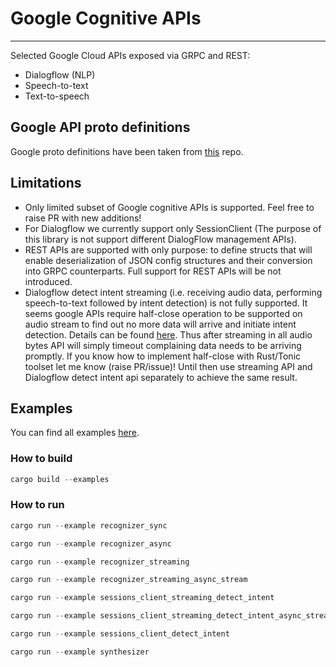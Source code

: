 # Google Cognitive APIs

---

Selected Google Cloud APIs exposed via GRPC and REST:

* Dialogflow (NLP)
* Speech-to-text
* Text-to-speech

## Google API proto definitions
Google proto definitions have been taken from [this](https://github.com/googleapis/googleapis) repo.

## Limitations

* Only limited subset of Google cognitive APIs is supported. Feel free to raise PR with new additions! 
* For Dialogflow we currently support only SessionClient (The purpose of this library is not support different DialogFlow management APIs).
* REST APIs are supported with only purpose: to define structs that will enable deserialization of JSON config structures and their conversion into GRPC counterparts.
Full support for REST APIs will be not introduced.
* Dialogflow detect intent streaming (i.e. receiving audio data, performing speech-to-text followed by intent detection) is not fully supported.
It seems google APIs require half-close operation to be supported on audio stream to find out no more data will arrive and initiate intent detection.
Details can be found [here](https://cloud.google.com/dialogflow/es/docs/how/detect-intent-stream#detect-intent-stream-go).
Thus after streaming in all audio bytes API will simply timeout complaining data needs to be arriving promptly. If you know how to implement half-close with Rust/Tonic toolset let me know (raise PR/issue)!
Until then use streaming API and Dialogflow detect intent api separately to achieve the same result.

## Examples

You can find all examples [here](../examples).

### How to build

```rust
cargo build --examples
```

### How to run

```rust
cargo run --example recognizer_sync
```

```rust
cargo run --example recognizer_async
```

```rust
cargo run --example recognizer_streaming
```

```rust
cargo run --example recognizer_streaming_async_stream
```

```rust
cargo run --example sessions_client_streaming_detect_intent
```

```rust
cargo run --example sessions_client_streaming_detect_intent_async_stream
```

```rust
cargo run --example sessions_client_detect_intent
```

```rust
cargo run --example synthesizer
```